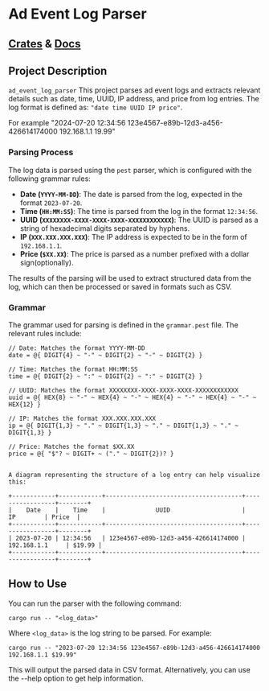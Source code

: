 # Ad Event Log Parser

## [Crates](https://crates.io/crates/ad_event_log_parser) & [Docs](https://docs.rs/ad_event_log_parser/0.1.1/ad_event_log_parser/enum.Rule.html)

## Project Description
`ad_event_log_parser` This project parses ad event logs and extracts relevant details such as date, time, UUID, IP address, and price from log entries. The log format is defined as:
`"date time UUID IP price"`.

For example "2024-07-20 12:34:56 123e4567-e89b-12d3-a456-426614174000 192.168.1.1 19.99"


### Parsing Process

The log data is parsed using the `pest` parser, which is configured with the following grammar rules:

- **Date (`YYYY-MM-DD`)**: The date is parsed from the log, expected in the format `2023-07-20`.
- **Time (`HH:MM:SS`)**: The time is parsed from the log in the format `12:34:56`.
- **UUID (`XXXXXXXX-XXXX-XXXX-XXXX-XXXXXXXXXXXX`)**: The UUID is parsed as a string of hexadecimal digits separated by hyphens.
- **IP (`XXX.XXX.XXX.XXX`)**: The IP address is expected to be in the form of `192.168.1.1`.
- **Price (`$XX.XX`)**: The price is parsed as a number prefixed with a dollar sign(optionally).

The results of the parsing will be used to extract structured data from the log, which can then be processed or saved in formats such as CSV.

### Grammar

The grammar used for parsing is defined in the `grammar.pest` file. The relevant rules include:

```pest
// Date: Matches the format YYYY-MM-DD
date = @{ DIGIT{4} ~ "-" ~ DIGIT{2} ~ "-" ~ DIGIT{2} }

// Time: Matches the format HH:MM:SS
time = @{ DIGIT{2} ~ ":" ~ DIGIT{2} ~ ":" ~ DIGIT{2} }

// UUID: Matches the format XXXXXXXX-XXXX-XXXX-XXXX-XXXXXXXXXXXX
uuid = @{ HEX{8} ~ "-" ~ HEX{4} ~ "-" ~ HEX{4} ~ "-" ~ HEX{4} ~ "-" ~ HEX{12} }

// IP: Matches the format XXX.XXX.XXX.XXX
ip = @{ DIGIT{1,3} ~ "." ~ DIGIT{1,3} ~ "." ~ DIGIT{1,3} ~ "." ~ DIGIT{1,3} }

// Price: Matches the format $XX.XX
price = @{ "$"? ~ DIGIT+ ~ ("." ~ DIGIT{2})? }


A diagram representing the structure of a log entry can help visualize this:

+------------+------------+--------------------------------------+-----------------+--------+
|    Date    |    Time    |              UUID                    |       IP        | Price  |
+------------+------------+--------------------------------------+-----------------+--------+
| 2023-07-20 | 12:34:56   | 123e4567-e89b-12d3-a456-426614174000 | 192.168.1.1     | $19.99 |
+------------+------------+--------------------------------------+-----------------+--------+
```
## How to Use
You can run the parser with the following command:
    
    cargo run -- "<log_data>"
Where `<log_data>` is the log string to be parsed. For example:
    
    cargo run -- "2023-07-20 12:34:56 123e4567-e89b-12d3-a456-426614174000 192.168.1.1 $19.99"

This will output the parsed data in CSV format. Alternatively, you can use the --help option to get help information.

